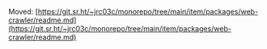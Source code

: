 Moved: [https://git.sr.ht/~jrc03c/monorepo/tree/main/item/packages/web-crawler/readme.md](https://git.sr.ht/~jrc03c/monorepo/tree/main/item/packages/web-crawler/readme.md)